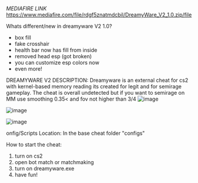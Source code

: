 *MEDIAFIRE LINK*
https://www.mediafire.com/file/rdgf5znatmdcbil/DreamyWare_V2_1.0.zip/file





Whats different/new in dreamyware V2 1.0?
- box fill
- fake crosshair
- health bar now has fill from inside
- removed head esp (got broken)
- you can customize esp colors now
- even more!

DREAMYWARE V2 DESCRIPTION:
Dreamyware is an external cheat for cs2 with kernel-based memory reading
its created for legit and for semirage gameplay.
The cheat is overall undetected but if you want to semirage on MM use smoothing 0.35< and fov not higher than 3/4
 ![image](https://github.com/user-attachments/assets/2eb95969-2951-44ea-9976-5e225de06441)

![image](https://github.com/user-attachments/assets/c313a43b-5319-461c-b6e0-1fe2a4b96060)

![image](https://github.com/user-attachments/assets/d10dbc8c-6c90-4d70-bdd3-c6196dd95777)

onfig/Scripts Location:
In the base cheat folder "configs"

How to start the cheat:
1. turn on cs2
2. open bot match or matchmaking
3. turn on dreamyware.exe
4. have fun!
